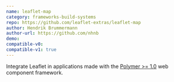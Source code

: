 ```yaml
---
name: leaflet-map
category: frameworks-build-systems
repo: https://github.com/leaflet-extras/leaflet-map
author: Hendrik Brummermann
author-url: https://github.com/nhnb
demo: 
compatible-v0:
compatible-v1: true
---
```


Integrate Leaflet in applications made with the <a href="https://www.polymer-project.org/">Polymer &gt;= 1.0</a> web component framework.

